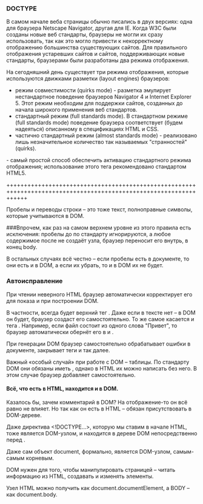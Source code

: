 ### DOCTYPE
В самом начале веба страницы обычно писались в двух версиях: одна для браузера Netscape Navigator, другая для IE. Когда W3C были созданы новые веб стандарты, браузеры не могли их сразу использовать, так как это могло привести к некорректному отображению большинства существующих сайтов. Для правильного отображения устаревших сайтов и сайтов, поддерживающих новые стандарты, браузерами были разработаны два режима отображения.

На сегодняшний день существует три режима отображения, которые используются движками разметки (layout engines) браузеров:  
 * режим совместимости (quirks mode) - разметка эмулирует нестандартное поведение браузеров Navigator 4 и Internet Explorer 5. Этот режим необходим для поддержки сайтов, созданных до начала широкого применения веб стандартов.
 * стандартный режим (full standards mode). В стандартном режиме (full standards mode) поведение браузера соответствует (будем надеяться) описанному в спецификациях HTML и CSS.
 * частично стандартный режим (almost standards mode) - реализовано лишь незначительное количество так называемых "странностей" (quirks).

<!DOCTYPE html> - самый простой способ обеспечить активацию стандартного режима отображения; использование этого тега рекомендовано стандартом HTML5.

++++++++++++++++++++++++++++++++++++++++++++++++++++++++++++++++++++++++++++++++++++++++++++++++++++++++++++++++++

Пробелы и переводы строки – это тоже текст, полноправные символы, которые учитываются в DOM.

###Впрочем, как раз на самом верхнем уровне из этого правила есть исключения: пробелы до <head> по стандарту игнорируются, а любое содержимое после </body> не создаёт узла, браузер переносит его внутрь, в конец body.

В остальных случаях всё честно – если пробелы есть в документе, то они есть и в DOM, а если их убрать, то и в DOM их не будет.

### Автоисправление
При чтении неверного HTML браузер автоматически корректирует его для показа и при построении DOM.

В частности, всегда будет верхний тег <html>. Даже если в тексте нет – в DOM он будет, браузер создаст его самостоятельно. То же самое касается и тега <body>. Например, если файл состоит из одного слова "Привет", то браузер автоматически обернёт его в <html> и <body>.

При генерации DOM браузер самостоятельно обрабатывает ошибки в документе, закрывает теги и так далее.

Важный «особый случай» при работе с DOM – таблицы. По стандарту DOM они обязаны иметь <tbody>, однако в HTML их можно написать без него. В этом случае браузер добавляет <tbody> самостоятельно.

#### Всё, что есть в HTML, находится и в DOM.
Казалось бы, зачем комментарий в DOM? На отображение-то он всё равно не влияет. Но так как он есть в HTML – обязан присутствовать в DOM-дереве.

Даже директива <!DOCTYPE...>, которую мы ставим в начале HTML, тоже является DOM-узлом, и находится в дереве DOM непосредственно перед <html>.

Даже сам объект document, формально, является DOM-узлом, самым-самым корневым.

DOM нужен для того, чтобы манипулировать страницей – читать информацию из HTML, создавать и изменять элементы.

Узел HTML можно получить как document.documentElement, а BODY – как document.body.

### <title>
 Определяет заголовок документа, отображаемый в строке заголовка браузера или на вкладке страницы. Данный тег может содержать только текст, **любые теги, содержащиеся внутри, игнорируются**.

 Содержимое элемента <title> используется и в других местах. Например, при добавлении страницы в избранное, текст из <title> предлагается в качестве названия закладки.

